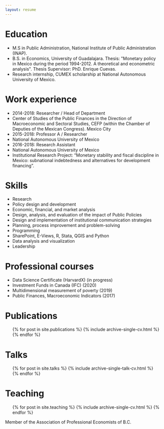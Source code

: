 ```yaml
---
layout: resume
---
```


Education
======
  * M.S in Public Administration, National Institute of Public Administration (INAP).
* B.S. in Economics, University of Guadalajara. Thesis: "Monetary policy in Mexico during the period 1994-2012. A theoretical and econometric analysis". 
Thesis Supervisor: PhD. Enrique Cuevas.
* Research internship, CUMEX scholarship at National Autonomous University of Mexico. 



Work experience
======
  * 2014-2018: Researcher / Head of Department
* Center of Studies of the Public Finances in the Direction of Macroeconomic and Sectoral Studies, CEFP (within the Chamber of Deputies of the Mexican Congress). Mexico City
* 2015-2018: Professor A / Researcher 
* National Autonomous University of Mexico
* 2016-2018: Research Assistant 
* National Autonomous University of Mexico
* Institutional Research Project: “Monetary stability and fiscal discipline in Mexico: subnational indebtedness and alternatives for development financing”. 


Skills
======
  * Research 
* Policy design and development
* Economic, financial, and market analysis
* Design, analysis, and evaluation of the impact of Public Policies
* Design and implementation of institutional communication strategies
* Planning, process improvement and problem-solving
* Programming
* SharePoint, E-Views, R, Stata, QGIS and Python
* Data analysis and visualization
* Leadership

Professional courses
======
  * Data Science Certificate (HarvardX) (in progress)
* Investment Funds in Canada (IFC) (2020)
* Multidimensional measurement of poverty (2019)
* Public Finances, Macroeconomic Indicators (2017)

Publications
======
  <ul>{% for post in site.publications %}
{% include archive-single-cv.html %}
{% endfor %}</ul>
  
  Talks
======
  <ul>{% for post in site.talks %}
{% include archive-single-talk-cv.html %}
{% endfor %}</ul>
  
  Teaching
======
  <ul>{% for post in site.teaching %}
{% include archive-single-cv.html %}
{% endfor %}</ul>
  
  Member of the Association of Professional Economists of B.C.



<!-- ### Footer

Last updated: January 2021 -->


